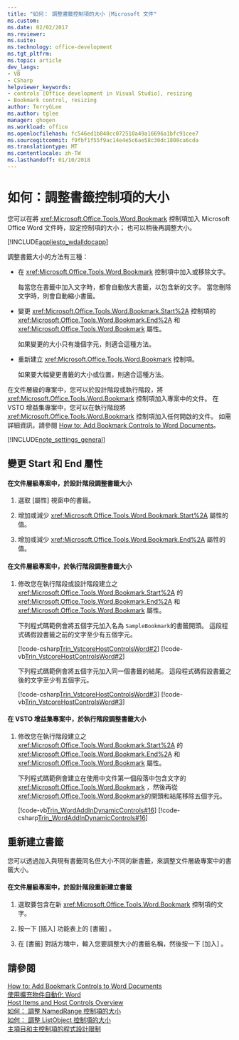 ```yaml
---
title: "如何： 調整書籤控制項的大小 |Microsoft 文件"
ms.custom: 
ms.date: 02/02/2017
ms.reviewer: 
ms.suite: 
ms.technology: office-development
ms.tgt_pltfrm: 
ms.topic: article
dev_langs:
- VB
- CSharp
helpviewer_keywords:
- controls [Office development in Visual Studio], resizing
- Bookmark control, resizing
author: TerryGLee
ms.author: tglee
manager: ghogen
ms.workload: office
ms.openlocfilehash: fc546ed1b840cc072510a49a16696a1bfc91cee7
ms.sourcegitcommit: f9fbf1f55f9ac14e4e5c6ae58c30dc1800ca6cda
ms.translationtype: MT
ms.contentlocale: zh-TW
ms.lasthandoff: 01/10/2018
---
```

# <a name="how-to-resize-bookmark-controls"></a>如何：調整書籤控制項的大小
  您可以在將 <xref:Microsoft.Office.Tools.Word.Bookmark> 控制項加入 Microsoft Office Word 文件時，設定控制項的大小； 也可以稍後再調整大小。  
  
 [!INCLUDE[appliesto_wdalldocapp](../vsto/includes/appliesto-wdalldocapp-md.md)]  
  
 調整書籤大小的方法有三種：  
  
-   在 <xref:Microsoft.Office.Tools.Word.Bookmark> 控制項中加入或移除文字。  
  
     每當您在書籤中加入文字時，都會自動放大書籤，以包含新的文字。 當您刪除文字時，則會自動縮小書籤。  
  
-   變更 <xref:Microsoft.Office.Tools.Word.Bookmark.Start%2A> 控制項的 <xref:Microsoft.Office.Tools.Word.Bookmark.End%2A> 和 <xref:Microsoft.Office.Tools.Word.Bookmark> 屬性。  
  
     如果變更的大小只有幾個字元，則適合這種方法。  
  
-   重新建立 <xref:Microsoft.Office.Tools.Word.Bookmark> 控制項。  
  
     如果要大幅變更書籤的大小或位置，則適合這種方法。  
  
 在文件層級的專案中，您可以於設計階段或執行階段，將 <xref:Microsoft.Office.Tools.Word.Bookmark> 控制項加入專案中的文件。 在 VSTO 增益集專案中，您可以在執行階段將 <xref:Microsoft.Office.Tools.Word.Bookmark> 控制項加入任何開啟的文件。 如需詳細資訊，請參閱 [How to: Add Bookmark Controls to Word Documents](../vsto/how-to-add-bookmark-controls-to-word-documents.md)。  
  
 [!INCLUDE[note_settings_general](../sharepoint/includes/note-settings-general-md.md)]  
  
## <a name="changing-the-start-and-end-properties"></a>變更 Start 和 End 屬性  
  
#### <a name="to-resize-a-bookmark-in-a-document-level-project-at-design-time"></a>在文件層級專案中，於設計階段調整書籤大小  
  
1.  選取 [屬性]  視窗中的書籤。  
  
2.  增加或減少 <xref:Microsoft.Office.Tools.Word.Bookmark.Start%2A> 屬性的值。  
  
3.  增加或減少 <xref:Microsoft.Office.Tools.Word.Bookmark.End%2A> 屬性的值。  
  
#### <a name="to-resize-a-bookmark-in-a-document-level-project-at-run-time"></a>在文件層級專案中，於執行階段調整書籤大小  
  
1.  修改您在執行階段或設計階段建立之 <xref:Microsoft.Office.Tools.Word.Bookmark.Start%2A> 的 <xref:Microsoft.Office.Tools.Word.Bookmark.End%2A> 和 <xref:Microsoft.Office.Tools.Word.Bookmark> 屬性。  
  
     下列程式碼範例會將五個字元加入名為 `SampleBookmark`的書籤開頭。 這段程式碼假設書籤之前的文字至少有五個字元。  
  
     [!code-csharp[Trin_VstcoreHostControlsWord#2](../vsto/codesnippet/CSharp/trin_vstcorehostcontrolsword/ThisDocument.cs#2)]
     [!code-vb[Trin_VstcoreHostControlsWord#2](../vsto/codesnippet/VisualBasic/Trin_VstcoreHostControlsWordVB/ThisDocument.vb#2)]  
  
     下列程式碼範例會將五個字元加入同一個書籤的結尾。 這段程式碼假設書籤之後的文字至少有五個字元。  
  
     [!code-csharp[Trin_VstcoreHostControlsWord#3](../vsto/codesnippet/CSharp/trin_vstcorehostcontrolsword/ThisDocument.cs#3)]
     [!code-vb[Trin_VstcoreHostControlsWord#3](../vsto/codesnippet/VisualBasic/Trin_VstcoreHostControlsWordVB/ThisDocument.vb#3)]  
  
#### <a name="to-resize-a-bookmark-in-an-vsto-add-in-project-at-run-time"></a>在 VSTO 增益集專案中，於執行階段調整書籤大小  
  
1.  修改您在執行階段建立之 <xref:Microsoft.Office.Tools.Word.Bookmark.Start%2A> 的 <xref:Microsoft.Office.Tools.Word.Bookmark.End%2A> 和 <xref:Microsoft.Office.Tools.Word.Bookmark> 屬性。  
  
     下列程式碼範例會建立在使用中文件第一個段落中包含文字的 <xref:Microsoft.Office.Tools.Word.Bookmark> ，然後再從 <xref:Microsoft.Office.Tools.Word.Bookmark>的開頭和結尾移除五個字元。  
  
     [!code-vb[Trin_WordAddInDynamicControls#16](../vsto/codesnippet/VisualBasic/trin_wordaddindynamiccontrols/ThisAddIn.vb#16)]
     [!code-csharp[Trin_WordAddInDynamicControls#16](../vsto/codesnippet/CSharp/Trin_WordAddInDynamicControls/ThisAddIn.cs#16)]  
  
## <a name="recreating-the-bookmark"></a>重新建立書籤  
 您可以透過加入與現有書籤同名但大小不同的新書籤，來調整文件層級專案中的書籤大小。  
  
#### <a name="to-recreate-a-bookmark-in-a-document-level-project-at-design-time"></a>在文件層級專案中，於設計階段重新建立書籤  
  
1.  選取要包含在新 <xref:Microsoft.Office.Tools.Word.Bookmark> 控制項的文字。  
  
2.  按一下 [插入]  功能表上的 [書籤] 。  
  
3.  在 [書籤]  對話方塊中，輸入您要調整大小的書籤名稱，然後按一下 [加入] 。  
  
## <a name="see-also"></a>請參閱  
 [How to: Add Bookmark Controls to Word Documents](../vsto/how-to-add-bookmark-controls-to-word-documents.md)   
 [使用擴充物件自動化 Word](../vsto/automating-word-by-using-extended-objects.md)   
 [Host Items and Host Controls Overview](../vsto/host-items-and-host-controls-overview.md)   
 [如何： 調整 NamedRange 控制項的大小](../vsto/how-to-resize-namedrange-controls.md)   
 [如何： 調整 ListObject 控制項的大小](../vsto/how-to-resize-listobject-controls.md)   
 [主項目和主控制項的程式設計限制](../vsto/programmatic-limitations-of-host-items-and-host-controls.md)  
  
  